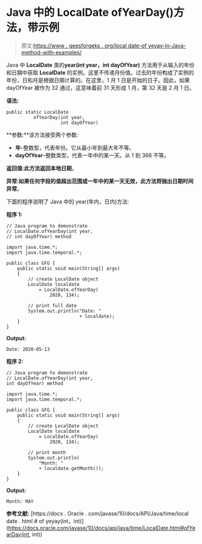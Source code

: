 # Java 中的 LocalDate ofYearDay()方法，带示例

> 原文:[https://www . geesforgeks . org/local date-of yeyay-in-Java-method-with-examples/](https://www.geeksforgeeks.org/localdate-ofyearday-method-in-java-with-examples/)

Java 中 **LocalDate** 类的**year(int year，int dayOfYear)** 方法用于从输入的年份和日期中获取 **LocalDate** 的实例。这里不传递月份值。过去的年份构成了实例的年份，日和月是根据日期计算的。在这里，1 月 1 日是开始的日子。因此，如果 dayOfYear 被作为 32 通过，这意味着前 31 天形成 1 月，第 32 天是 2 月 1 日。

**语法:**

```
public static LocalDate
          ofYearDay(int year, 
                    int dayOfYear)

```

**参数:**该方法接受两个参数:

*   **年**–整数型，代表年份。它从最小年到最大年不等。
*   **dayOfYear**–整数类型，代表一年中的某一天。从 1 到 366 不等。

**返回值:**此方法返回**本地日期**。

**异常:**如果任何字段的值超出范围或一年中的某一天无效，此方法将抛出**日期时间异常**。

下面的程序说明了 Java 中的 year(年内，日内)方法:

**程序 1:**

```
// Java program to demonstrate
// LocalDate.ofYearDay(int year,
// int dayOfYear) method

import java.time.*;
import java.time.temporal.*;

public class GFG {
    public static void main(String[] args)
    {
        // create LocalDate object
        LocalDate localdate
            = LocalDate.ofYearDay(
                2020, 134);

        // print full date
        System.out.println("Date: "
                           + localdate);
    }
}
```

**Output:**

```
Date: 2020-05-13

```

**程序 2:**

```
// Java program to demonstrate
// LocalDate.ofYearDay(int year,
int dayOfYear) method

import java.time.*;
import java.time.temporal.*;

public class GFG {
    public static void main(String[] args)
    {
        // create LocalDate object
        LocalDate localdate
            = LocalDate.ofYearDay(
                2020, 134);

        // print month
        System.out.println(
            "Month: "
            + localdate.getMonth());
    }
}
```

**Output:**

```
Month: MAY

```

**参考文献:**
[https://docs . Oracle . com/javase/10/docs/API/Java/time/local date . html # of yeyay(int，int)](https://docs.oracle.com/javase/10/docs/api/java/time/LocalDate.html#ofYearDay(int, int))